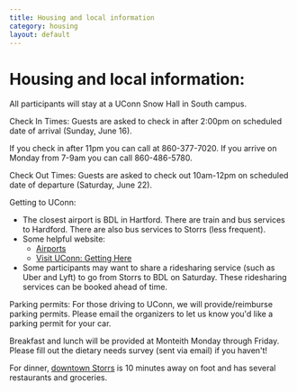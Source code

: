 ```yaml
---
title: Housing and local information
category: housing
layout: default
---
```


# Housing and local information: 

All participants will stay at a UConn Snow Hall in South campus. 

Check In Times: Guests are asked to check in after 2:00pm on scheduled date of arrival (Sunday, June 16). 

If you check in after 11pm you can call at 860-377-7020.
If you arrive on Monday from 7-9am you can call 860-486-5780.

Check Out Times: Guests are asked to check out 10am-12pm on scheduled date of departure (Saturday, June 22).

Getting to UConn:
* The closest airport is BDL in Hartford. There are train and bus services to Hardford. There are also bus services to Storrs (less frequent). 
* Some helpful website: 
    * [Airports](https://transpo.uconn.edu/airports/)
    * [Visit UConn: Getting Here](https://partnerships.global.uconn.edu/visit-uconn-global/visit-uconn-getting-here/)
* Some participants may want to share a ridesharing service (such as Uber and Lyft) to go from Storrs to BDL on Saturday. These ridesharing services can be booked ahead of time.

Parking permits: For those driving to UConn, we will provide/reimburse parking permits. Please email the organizers to let us know you'd like a parking permit for your car.


Breakfast and lunch will be provided at Monteith Monday through Friday. Please fill out the dietary needs survey (sent via email) if you haven't!

For dinner, [downtown Storrs](https://www.downtownstorrs.org) is 10 minutes away on foot​ and has several restaurants and groceries. 
